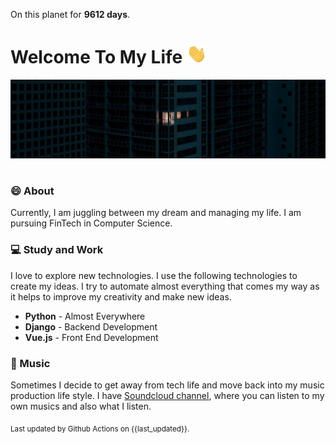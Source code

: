 On this planet for **9612 days**.

# Welcome To My Life <img src="assets/wave.gif" width="32px">

<img src="assets/banner.png" style="margin-bottom:16px;">

### 😄 About

Currently, I am juggling between my dream and managing my life. I am pursuing FinTech in Computer Science.

### 💻 Study and Work

I love to explore new technologies. I use the following technologies to create my ideas. I try to automate almost everything that comes my way as it helps to improve my creativity and make new ideas.

- **Python** - Almost Everywhere
- **Django** - Backend Development
- **Vue.js** - Front End Development

### 🎹 Music

Sometimes I decide to get away from tech life and move back into my music production life style. I have [Soundcloud channel](https://soundcloud.com/elex-stevelex), where you can listen to my own musics and also what I listen.


<sub>Last updated by Github Actions on {{last_updated}}.</sub>
